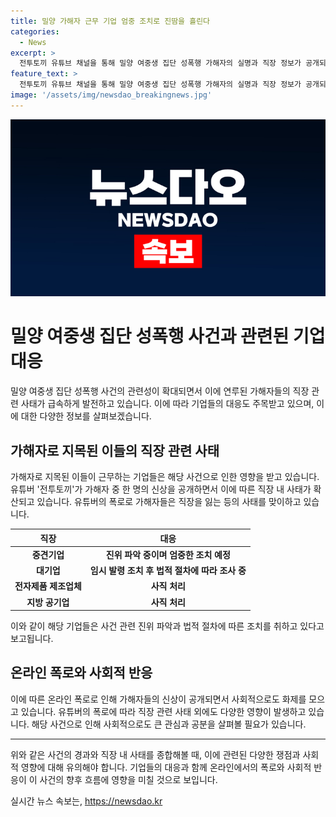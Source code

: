 ```yaml
---
title: 밀양 가해자 근무 기업 엄중 조치로 진땀을 흘린다
categories:
  - News
excerpt: >
  전투토끼 유튜브 채널을 통해 밀양 여중생 집단 성폭행 가해자의 실명과 직장 정보가 공개되며 논란이 일고 있다. 해당 기업들은 책임감을 갖고 진위를 파악 중이라 밝히면서 조치를 취할 예정이다. 가해자들은 폭로로 인해 직장을 잃거나 사직 처리되는 등 사적·법적 제재를 받고 있으며, 이에 대한 논란도 제기되고 있다. 2004년 발생한 사건이 재주목받으면서 가해자들의 신상 공개와 사적 제재에 대한 논란도 함께 불거지고 있다.
feature_text: >
  전투토끼 유튜브 채널을 통해 밀양 여중생 집단 성폭행 가해자의 실명과 직장 정보가 공개되며 논란이 일고 있다. 해당 기업들은 책임감을 갖고 진위를 파악 중이라 밝히면서 조치를 취할 예정이다. 가해자들은 폭로로 인해 직장을 잃거나 사직 처리되는 등 사적·법적 제재를 받고 있으며, 이에 대한 논란도 제기되고 있다. 2004년 발생한 사건이 재주목받으면서 가해자들의 신상 공개와 사적 제재에 대한 논란도 함께 불거지고 있다.
image: '/assets/img/newsdao_breakingnews.jpg'
---
```


<p><img src="/assets/img/newsdao_breakingnews.jpg" alt="pcversion 속보" /></p>

<h1>밀양 여중생 집단 성폭행 사건과 관련된 기업 대응</h1>

<p data-ke-size="size16">밀양 여중생 집단 성폭행 사건의 관련성이 확대되면서 이에 연루된 가해자들의 직장 관련 사태가 급속하게 발전하고 있습니다. 이에 따라 기업들의 대응도 주목받고 있으며, 이에 대한 다양한 정보를 살펴보겠습니다.</p>

<h2>가해자로 지목된 이들의 직장 관련 사태</h2>

<p data-ke-size="size16">가해자로 지목된 이들이 근무하는 기업들은 해당 사건으로 인한 영향을 받고 있습니다. 유튜버 '전투토끼'가 가해자 중 한 명의 신상을 공개하면서 이에 따른 직장 내 사태가 확산되고 있습니다. 유튜버의 폭로로 가해자들은 직장을 잃는 등의 사태를 맞이하고 있습니다.</p>

<table>
    <thead>
        <tr>
            <th scope="col">직장</th>
            <th scope="col">대응</th>
        </tr>
    </thead>
    <tbody>
        <tr>
            <td style="text-align: center; height: 17px;"><b>중견기업</b></td>
            <td style="text-align: center; height: 17px;"><b>진위 파악 중이며 엄중한 조치 예정</b></td>
        </tr>
        <tr>
            <td style="text-align: center; height: 17px;"><b>대기업</b></td>
            <td style="text-align: center; height: 17px;"><b>임시 발령 조치 후 법적 절차에 따라 조사 중</b></td>
        </tr>
        <tr>
            <td style="text-align: center; height: 17px;"><b>전자제품 제조업체</b></td>
            <td style="text-align: center; height: 17px;"><b>사직 처리</b></td>
        </tr>
        <tr>
            <td style="text-align: center; height: 17px;"><b>지방 공기업</b></td>
            <td style="text-align: center; height: 17px;"><b>사직 처리</b></td>
        </tr>
    </tbody>
</table>

<p data-ke-size="size16">이와 같이 해당 기업들은 사건 관련 진위 파악과 법적 절차에 따른 조치를 취하고 있다고 보고됩니다.</p>

<h2>온라인 폭로와 사회적 반응</h2>

<p data-ke-size="size16">이에 따른 온라인 폭로로 인해 가해자들의 신상이 공개되면서 사회적으로도 화제를 모으고 있습니다. 유튜버의 폭로에 따라 직장 관련 사태 외에도 다양한 영향이 발생하고 있습니다. 해당 사건으로 인해 사회적으로도 큰 관심과 공분을 살펴볼 필요가 있습니다.</p>

<hr>

<p data-ke-size="size16">위와 같은 사건의 경과와 직장 내 사태를 종합해볼 때, 이에 관련된 다양한 쟁점과 사회적 영향에 대해 유의해야 합니다. 기업들의 대응과 함께 온라인에서의 폭로와 사회적 반응이 이 사건의 향후 흐름에 영향을 미칠 것으로 보입니다.</p>
실시간 뉴스 속보는, <a href="https://newsdao.kr" rel="dofollow">https://newsdao.kr</a>


